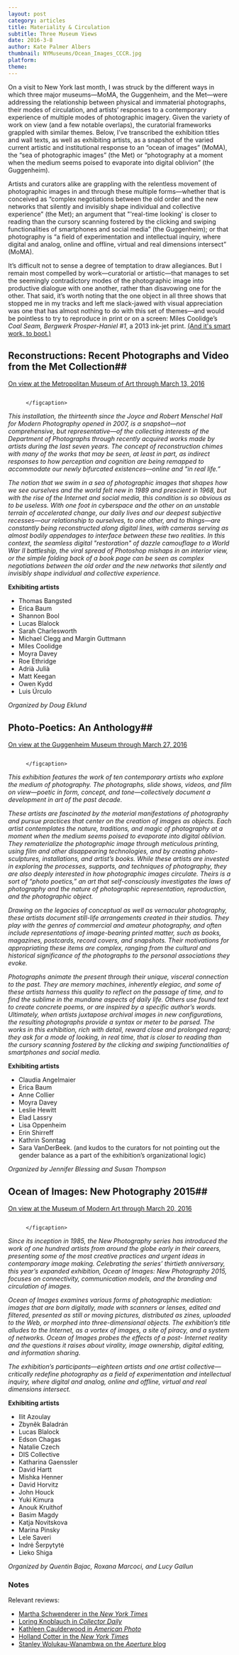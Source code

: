 ```yaml
---
layout: post
category: articles
title: Materiality & Circulation
subtitle: Three Museum Views
date: 2016-3-8
author: Kate Palmer Albers
thumbnail: NYMuseums/Ocean_Images_CCCR.jpg
platform:
theme:
---
```


On a visit to New York last month, I was struck by the different ways in which three major museums—MoMA, the Guggenheim, and the Met—were addressing the relationship between physical and immaterial photographs, their modes of circulation, and artists’ responses to a contemporary experience of multiple modes of photographic imagery. Given the variety of work on view (and a few notable overlaps), the curatorial frameworks grappled with similar themes. Below, I’ve transcribed the exhibition titles and wall texts, as well as exhibiting artists, as a snapshot of the varied current artistic and institutional response to an “ocean of images” (MoMA), the “sea of photographic images” (the Met) or “photography at a moment when the medium seems poised to evaporate into digital oblivion” (the Guggenheim).

Artists and curators alike are grappling with the relentless movement of photographic images in and through these multiple forms—whether that is conceived as “complex negotiations between the old order and the new networks that silently and invisibly shape individual and collective experience” (the Met); an argument that "'real-time looking' is closer to reading than the cursory scanning fostered by the clicking and swiping functionalities of smartphones and social media” (the Guggenheim); or that photography is “a field of experimentation and intellectual inquiry, where digital and analog, online and offline, virtual and real dimensions intersect” (MoMA).

It’s difficult not to sense a degree of temptation to draw allegiances. But I remain most compelled by work—curatorial or artistic—that manages to set the seemingly contradictory modes of the photographic image into productive dialogue with one another, rather than disavowing one for the other. That said, it’s worth noting that the one object in all three shows that stopped me in my tracks and left me slack-jawed with visual appreciation was one that has almost nothing to do with this set of themes—and would be pointless to try to reproduce in print or on a screen: Miles Coolidge’s *Coal Seam, Bergwerk Prosper-Haniel #1*, a 2013 ink-jet print. [(And it's smart work, to boot.)](http://artillerymag.com/miles-coolidge/)

## Reconstructions: Recent Photographs and Video from the Met Collection##
[On view at the Metropolitan Museum of Art through March 13, 2016](http://www.metmuseum.org/exhibitions/listings/2015/reconstructions)

<figure class="figure">
	<img src="../assets/images/NYMuseums/Reconstructions.png" alt="" />
	<figcaption>

	</figcaption>
</figure>

*This installation, the thirteenth since the Joyce and Robert Menschel Hall for Modern Photography opened in 2007, is a snapshot—not comprehensive, but representative—of the collecting interests of the Department of Photographs through recently acquired works made by artists during the last seven years. The concept of reconstruction chimes with many of the works that may be seen, at least in part, as indirect responses to how perception and cognition are being remapped to accommodate our newly bifurcated existences—online and "in real life.”*

*The notion that we swim in a sea of photographic images that shapes how we see ourselves and the world felt new in 1989 and prescient in 1968, but with the rise of the Internet and social media, this condition is so obvious as to be useless. With one foot in cyberspace and the other on an unstable terrain of accelerated change, our daily lives and our deepest subjective recesses—our relationship to ourselves, to one other, and to things—are constantly being reconstructed along digital lines, with cameras serving as almost bodily appendages to interface between these two realities. In this context, the seamless digital "restoration" of dazzle camouflage to a World War II battleship, the viral spread of Photoshop mishaps in an interior view, or the simple folding back of a book page can be seen as complex negotiations between the old order and the new networks that silently and invisibly shape individual and collective experience.*

**Exhibiting artists**

- Thomas Bangsted
- Erica Baum
- Shannon Bool
- Lucas Blalock
- Sarah Charlesworth
- Michael Clegg and Margin Guttmann
- Miles Coolidge
- Moyra Davey
- Roe Ethridge
- Adrià Julià
- Matt Keegan
- Owen Kydd
- Luis Úrculo

*Organized by Doug Eklund*


## Photo-Poetics: An Anthology##
[On view at the Guggenheim Museum through March 27, 2016](http://www.guggenheim.org/new-york/exhibitions/on-view/photo-poetics-an-anthology)

<figure class="figure">
	<img src="../assets/images/NYMuseums/guggenheim.jpg" alt="" />
	<figcaption>

	</figcaption>
</figure>

*This exhibition features the work of ten contemporary artists who explore the medium of photography. The photographs, slide shows, videos, and film on view—poetic in form, concept, and tone—collectively document a development in art of the past decade.*

*These artists are fascinated by the material manifestations of photography and pursue practices that center on the creation of images as objects. Each artist contemplates the nature, traditions, and magic of photography at a moment when the medium seems poised to evaporate into digital oblivion. They rematerialize the photographic image through meticulous printing, using film and other disappearing technologies, and by creating photo-sculptures, installations, and artist’s books. While these artists are invested in exploring the processes, supports, and techniques of photography, they are also deeply interested in how photographic images circulate. Theirs is a sort of “photo poetics,” an art that self-consciously investigates the laws of photography and the nature of photographic representation, reproduction, and the photographic object.*

*Drawing on the legacies of conceptual as well as vernacular photography, these artists document still-life arrangements created in their studios. They play with the genres of commercial and amateur photography, and often include representations of image-bearing printed matter, such as books, magazines, postcards, record covers, and snapshots. Their motivations for appropriating these items are complex, ranging from the cultural and historical significance of the photographs to the personal associations they evoke.*

*Photographs animate the present through their unique, visceral connection to the past. They are memory machines, inherently elegiac, and some of these artists harness this quality to reflect on the passage of time, and to find the sublime in the mundane aspects of daily life. Others use found text to create concrete poems, or are inspired by a specific author’s words. Ultimately, when artists juxtapose archival images in new configurations, the resulting photographs provide a syntax or meter to be parsed. The works in this exhibition, rich with detail, reward close and prolonged regard; they ask for a mode of looking, in real time, that is closer to reading than the cursory scanning fostered by the clicking and swiping functionalities of smartphones and social media.*

**Exhibiting artists**

- Claudia Angelmaier
- Erica Baum
- Anne Collier
- Moyra Davey
- Leslie Hewitt
- Elad Lassry
- Lisa Oppenheim
- Erin Shirreff
- Kathrin Sonntag
- Sara VanDerBeek.
 (and kudos to the curators for not pointing out the gender balance as a part of the exhibition’s organizational logic)

*Organized by Jennifer Blessing and Susan Thompson*


## Ocean of Images: New Photography 2015##

[On view at the Museum of Modern Art through March 20, 2016](http://www.moma.org/calendar/exhibitions/1539?locale=en)

<figure class="figure">
	<img src="../assets/images/NYMuseums/Ocean_Images_CCCR.jpg" alt="" />
	<figcaption>

	</figcaption>
</figure>

*Since its inception in 1985, the New Photography series has introduced the work of one hundred artists from around the globe early in their careers, presenting some of the most creative practices and urgent ideas in contemporary image making. Celebrating the series’ thirtieth anniversary, this year’s expanded exhibition, Ocean of Images: New
Photography 2015, focuses on connectivity, communication models, and the branding and circulation of images.*

*Ocean of Images examines various forms of photographic mediation: images that are born digitally, made with scanners or lenses, edited and filtered, presented as still or moving pictures, distributed as zines, uploaded to the Web, or morphed into three-dimensional objects. The exhibition’s title alludes to the Internet, as a vortex of images, a site of piracy, and a system of networks. Ocean of Images probes the effects of a post-
Internet reality and the questions it raises about virality, image ownership, digital editing, and information sharing.*

*The exhibition’s participants—eighteen artists and one artist collective—critically redefine photography as a field of experimentation and intellectual inquiry, where digital and analog, online and offline, virtual and real dimensions intersect.*

**Exhibiting artists**

- Ilit Azoulay
- Zbyněk Baladrán
- Lucas Blalock
- Edson Chagas
- Natalie Czech
- DIS Collective
- Katharina Gaenssler
- David Hartt
- Mishka Henner
- David Horvitz
- John Houck
- Yuki Kimura
- Anouk Kruithof
- Basim Magdy
- Katja Novitskova
- Marina Pinsky
- Lele Saveri
- Indrė Šerpytytė
- Lieko Shiga

*Organized by Quentin Bajac, Roxana Marcoci, and Lucy Gallun*


### **Notes**

Relevant reviews:

- [Martha Schwenderer in the *New York Times*](http://www.nytimes.com/2016/01/01/arts/design/review-metropolitan-museum-looks-at-photos-that-may-last.html)
- [Loring Knoblauch in *Collector Daily*](https://collectordaily.com/ocean-of-images-new-photography-2015-moma/)
- [Kathleen Caulderwood in *American Photo*](http://www.americanphotomag.com/photo-poetics-an-anthology-examines-role-photographic-object)
- [Holland Cotter in the *New York Times*](http://www.nytimes.com/2015/12/04/arts/design/roots-of-conceptual-art-caught-by-a-cameras-eye.html)
- [ Stanley Wolukau-Wanambwa on the *Aperture* blog](http://aperture.org/blog/review-photo-poetics-anthology/)
